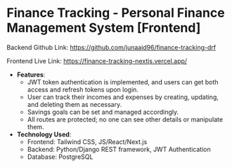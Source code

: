 # Finance Tracking - Personal Finance Management System [Frontend]

Backend Github Link: https://github.com/junaaid96/finance-tracking-drf

Frontend Live Link: https://finance-tracking-nextjs.vercel.app/

- **Features**:
  - JWT token authentication is implemented, and users can get both access and refresh tokens upon login.
  - User can track their incomes and expenses by creating, updating, and deleting them as necessary.
  - Savings goals can be set and managed accordingly.
  - All routes are protected; no one can see other details or manipulate them.
- **Technology Used**:
  - Frontend: Tailwind CSS, JS/React/Next.js
  - Backend: Python/Django REST framework, JWT Authentication 
  - Database: PostgreSQL
